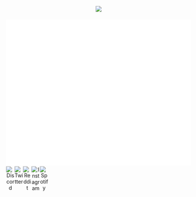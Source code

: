 
<div align="center">
	<img src="https://johan.naizu.gq/img/mstile-144x144.png">
	<div></div>
	<br>
	<img src="banner.svg" width="800" height="400" alt="Click to see the source">
	</a>
	<br>
	<a href="https://discord.com/invite/CWZMpFF">
	<img align="left" alt="Discord" width="23px" src="https://raw.githubusercontent.com/peterthehan/peterthehan/master/assets/discord.svg" />
	</a>
	<a href="https://twitter.com/johan_naizu">
	  <img align="left" alt="Twitter" width="23px" src="https://raw.githubusercontent.com/peterthehan/peterthehan/master/assets/twitter.svg" />
	</a>
	<a href="https://www.reddit.com/user/johan_naizu">
	  <img align="left" alt="Reddit" width="23px" src="https://raw.githubusercontent.com/peterthehan/peterthehan/master/assets/reddit.svg" />
	</a>
	<a href="https://www.instagram.com/johan_naizu/">
	  <img align="left" alt="Instagram" width="23px" src="https://upload.wikimedia.org/wikipedia/commons/d/d1/Font_Awesome_5_brands_instagram.svg" 		/>
	</a>
	<a href="https://open.spotify.com/user/3c9bzomzxndtu21v5sd3rggwe">
	  <img align="left" alt="Spotify" width="23px" src="https://raw.githubusercontent.com/peterthehan/peterthehan/master/assets/spotify.svg" />
	</a>

</div>

